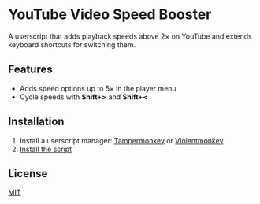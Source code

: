 # YouTube Video Speed Booster

A userscript that adds playback speeds above 2× on YouTube and extends keyboard shortcuts for switching them.

## Features

- Adds speed options up to 5× in the player menu
- Cycle speeds with **Shift+>** and **Shift+<**

## Installation

1. Install a userscript manager: [Tampermonkey](https://www.tampermonkey.net/) or [Violentmonkey](https://violentmonkey.github.io/)
2. [Install the script](https://raw.githubusercontent.com/wallandteen/youtube-video-speed-booster/main/youtube-video-speed-booster.user.js)

## License

[MIT](LICENSE)
